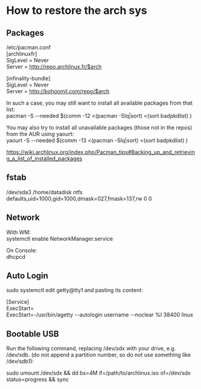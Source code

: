 How to restore the arch sys
===========================

Packages
--------

/etc/pacman.conf  
[archlinuxfr]  
 SigLevel = Never  
 Server = http://repo.archlinux.fr/$arch  

[infinality-bundle]  
 SigLevel = Never  
 Server = http://bohoomil.com/repo/$arch  

In such a case, you may still want to install all available packages from that list:  
pacman -S --needed $(comm -12 <(pacman -Slq|sort) <(sort badpkdlist) )  

You may also try to install all unavailable packages (those not in the repos) from the AUR using yaourt:  
yaourt -S --needed $(comm -13 <(pacman -Slq|sort) <(sort badpkdlist) )


https://wiki.archlinux.org/index.php/Pacman_tips#Backing_up_and_retrieving_a_list_of_installed_packages

fstab
-----
/dev/sda3 /home/datadisk ntfs defaults,uid=1000,gid=1000,dmask=027,fmask=137,rw 0 0

Network
-------
With WM:  
systemctl enable NetworkManager.service

On Console:  
dhcpcd

Auto Login
----------

sudo systemctl edit getty@tty1 and pasting its content:  

[Service]  
ExecStart=  
ExecStart=-/usr/bin/agetty --autologin username --noclear %I 38400 linux  

Bootable USB
----------

Run the following command, replacing /dev/sdx with your drive, e.g. /dev/sdb. (do not append a partition number, so do not use something like /dev/sdb1):

sudo umount /dev/sdx && dd bs=4M if=/path/to/archlinux.iso of=/dev/sdx status=progress && sync
